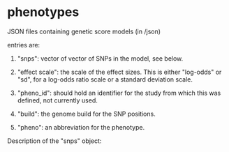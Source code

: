 # phenotypes

JSON files containing genetic score models (in /json)

entries are:

1. "snps": vector of vector of SNPs in the model, see below.

2. "effect scale": the scale of the effect sizes. This is either "log-odds" or "sd", for a log-odds ratio scale or a standard deviation scale.

3. "pheno_id": should hold an identifier for the study from which this was defined, not currently used.

4. "build": the genome build for the SNP positions. 

5. "pheno": an abbreviation for the phenotype. 

Description of the "snps" object:


